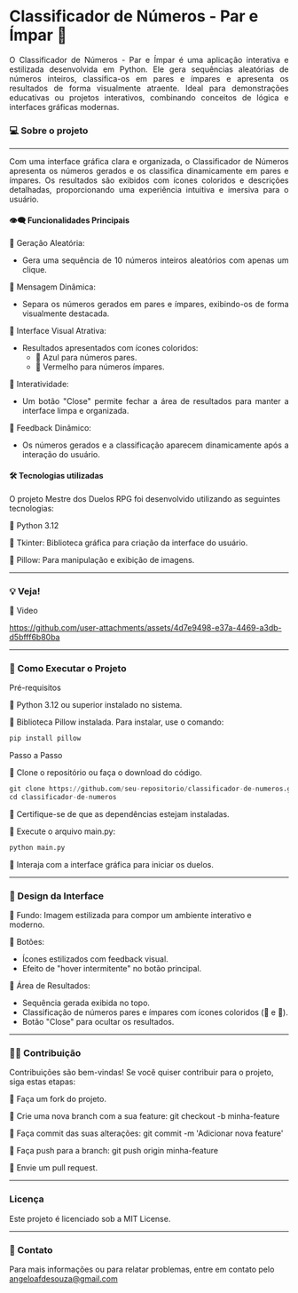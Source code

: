 # Classificador de Números - Par e Ímpar 🔢

<div align="justify">O Classificador de Números - Par e Ímpar é uma aplicação interativa e estilizada desenvolvida em Python. Ele gera sequências aleatórias de números inteiros, classifica-os em pares e ímpares e apresenta os resultados de forma visualmente atraente. Ideal para demonstrações educativas ou projetos interativos, combinando conceitos de lógica e interfaces gráficas modernas.</div>

### 💻 Sobre o projeto
---

<div align="justify">Com uma interface gráfica clara e organizada, o Classificador de Números apresenta os números gerados e os classifica dinamicamente em pares e ímpares. Os resultados são exibidos com ícones coloridos e descrições detalhadas, proporcionando uma experiência intuitiva e imersiva para o usuário.


#### 👁️‍🗨️ Funcionalidades Principais

🔹 Geração Aleatória:
 - Gera uma sequência de 10 números inteiros aleatórios com apenas um clique.

🔹 Mensagem Dinâmica:

- Separa os números gerados em pares e ímpares, exibindo-os de forma visualmente destacada. 

🔹 Interface Visual Atrativa:

 - Resultados apresentados com ícones coloridos:
     - 🔵 Azul para números pares.
     - 🔴 Vermelho para números ímpares.

🔹 Interatividade:
 - Um botão "Close" permite fechar a área de resultados para manter a interface limpa e organizada.


🔹 Feedback Dinâmico:

 - Os números gerados e a classificação aparecem dinamicamente após a interação do usuário.

</div>

#### 🛠 Tecnologias utilizadas

O projeto Mestre dos Duelos RPG foi desenvolvido utilizando as seguintes tecnologias:

🔹 Python 3.12

🔹 Tkinter: Biblioteca gráfica para criação da interface do usuário.

🔹 Pillow: Para manipulação e exibição de imagens.

---

### 💡 Veja!

🔹 Video




https://github.com/user-attachments/assets/4d7e9498-e37a-4469-a3db-d5bfff6b80ba




---

### 🔧 Como Executar o Projeto
Pré-requisitos

🔹 Python 3.12 ou superior instalado no sistema.

🔹 Biblioteca Pillow instalada. Para instalar, use o comando:

```python
pip install pillow
```
Passo a Passo

🔹 Clone o repositório ou faça o download do código.
```python
git clone https://github.com/seu-repositorio/classificador-de-numeros.git
cd classificador-de-numeros
```
🔹 Certifique-se de que as dependências estejam instaladas.

🔹 Execute o arquivo main.py:
```python
python main.py
```
🔹 Interaja com a interface gráfica para iniciar os duelos.

---

### 🎨 Design da Interface

🔹 Fundo: Imagem estilizada para compor um ambiente interativo e moderno.

🔹 Botões: 
   - Ícones estilizados com feedback visual.
   - Efeito de "hover intermitente" no botão principal.

🔹 Área de Resultados:
   - Sequência gerada exibida no topo.
   - Classificação de números pares e ímpares com ícones coloridos (🔵 e 🔴).
   - Botão "Close" para ocultar os resultados.

---

###  🤝🏻 Contribuição

Contribuições são bem-vindas! Se você quiser contribuir para o projeto, siga estas etapas:

🔹 Faça um fork do projeto.

🔹 Crie uma nova branch com a sua feature: git checkout -b minha-feature

🔹 Faça commit das suas alterações: git commit -m 'Adicionar nova feature'

🔹 Faça push para a branch: git push origin minha-feature

🔹 Envie um pull request.

---
### Licença

Este projeto é licenciado sob a MIT License.

---
### 📧 Contato
Para mais informações ou para relatar problemas, entre em contato pelo angeloafdesouza@gmail.com
